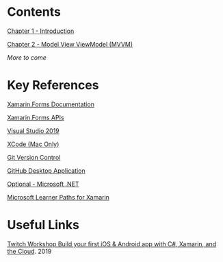 # Contents
[Chapter 1 - Introduction](Chapters/Chapter_1_Introduction/README.md)

[Chapter 2 - Model View ViewModel (MVVM)](Chapters/Chapter_2_MVVM/README.md)

_More to come_

# Key References
[Xamarin.Forms Documentation](https://docs.microsoft.com/xamarin/xamarin-forms/)

[Xamarin.Forms APIs](https://docs.microsoft.com/dotnet/api/xamarin.forms?view=xamarin-forms)

[Visual Studio 2019](https://visualstudio.microsoft.com/downloads/)

[XCode (Mac Only)](https://apps.apple.com/gb/app/xcode/id497799835?mt=12)

[Git Version Control](https://git-scm.com/downloads)

[GitHub Desktop Application](https://desktop.github.com/)

[Optional - Microsoft .NET](https://dotnet.microsoft.com/)

[Microsoft Learner Paths for Xamarin](https://docs.microsoft.com/learn/browse/?roles=developer&resource_type=learning%20path&products=xamarin)

# Useful Links

[Twitch Workshop Build your first iOS & Android app with C#, Xamarin, and the Cloud](https://www.youtube.com/watch?v=3pfHv8osbCw). 2019
